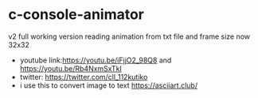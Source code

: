 # c-console-animator
v2 
full working version reading animation from txt file and frame size now 32x32

 
* youtube link:https://youtu.be/iFjjO2_98Q8 and https://youtu.be/Rb4NxmSxTkI
* twitter: https://twitter.com/cll_112kutiko
* i use this to convert image to text https://asciiart.club/
